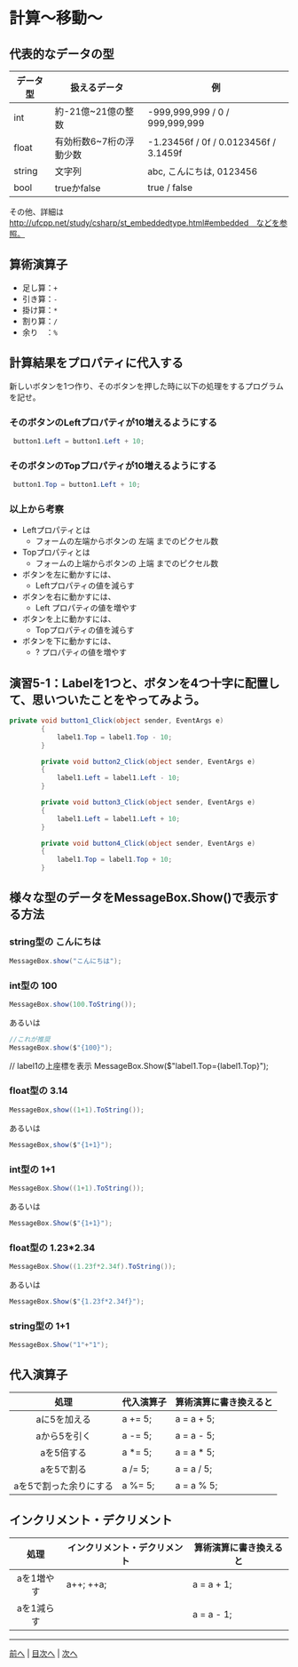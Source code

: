 # 計算～移動～

## 代表的なデータの型

|データ型|扱えるデータ|例|
|-------|-----------|--|
|int    |約-21億~21億の整数| -999,999,999 / 0 / 999,999,999  |
|float  |有効桁数6~7桁の浮動少数| -1.23456f / 0f / 0.0123456f / 3.1459f  |
|string |文字列| abc, こんにちは, 0123456|
|bool   |trueかfalse| true / false |

その他、詳細は http://ufcpp.net/study/csharp/st_embeddedtype.html#embedded　などを参照。

## 算術演算子

- 足し算：`+`
- 引き算：`-`
- 掛け算：`*`
- 割り算：`/`
- 余り　：`%`

## 計算結果をプロパティに代入する

新しいボタンを1つ作り、そのボタンを押した時に以下の処理をするプログラムを記せ。

### そのボタンのLeftプロパティが10増えるようにする

```cs 
 button1.Left = button1.Left + 10;
```

### そのボタンのTopプロパティが10増えるようにする

```cs
 button1.Top = button1.Left + 10;
```

### 以上から考察

- Leftプロパティとは
  - フォームの左端からボタンの 左端 までのピクセル数
- Topプロパティとは
  - フォームの上端からボタンの 上端 までのピクセル数
- ボタンを左に動かすには、
  - Leftプロパティの値を減らす
- ボタンを右に動かすには、
  - Left プロパティの値を増やす
- ボタンを上に動かすには、
  - Topプロパティの値を減らす
- ボタンを下に動かすには、
  - ? プロパティの値を増やす

## 演習5-1：Labelを1つと、ボタンを4つ十字に配置して、思いついたことをやってみよう。

```cs
private void button1_Click(object sender, EventArgs e)
        {
            label1.Top = label1.Top - 10;
        }

        private void button2_Click(object sender, EventArgs e)
        {
            label1.Left = label1.Left - 10;
        }

        private void button3_Click(object sender, EventArgs e)
        {
            label1.Left = label1.Left + 10;
        }

        private void button4_Click(object sender, EventArgs e)
        {
            label1.Top = label1.Top + 10;
        }
```

## 様々な型のデータをMessageBox.Show()で表示する方法

### string型の こんにちは

```cs
MessageBox.show("こんにちは");
```

### int型の 100

```cs
MessageBox.show(100.ToString());
```

あるいは

```cs
//これが推奨
MessageBox.show($"{100}");
```
// label1の上座標を表示
MessageBox.Show($"label1.Top={label1.Top}");

### float型の 3.14

```cs
MessageBox,show((1+1).ToString());
```

あるいは

```cs
MessageBox,show($"{1+1}");
```

### int型の 1+1

```cs
MessageBox.Show((1+1).ToString());
```

あるいは

```cs
MessageBox.Show($"{1+1}");
```

### float型の 1.23*2.34

```cs
MessageBox.Show((1.23f*2.34f).ToString());
```

あるいは

```cs
MessageBox.Show($"{1.23f*2.34f}");
```

### string型の 1+1

```cs
MessageBox.Show("1"+"1");
```

## 代入演算子

|処理                   |代入演算子|算術演算に書き換えると|
|:---------------------:|---------|-------------------|
|aに5を加える           | a += 5; |a = a + 5;         |
|aから5を引く           | a -= 5; |a = a - 5;         |
|aを5倍する             | a *= 5; |a = a * 5;         |
|aを5で割る             | a /= 5; |a = a / 5;         |
|aを5で割った余りにする | a %= 5; |a = a % 5;         |

## インクリメント・デクリメント

|処理      |インクリメント・デクリメント|算術演算に書き換えると|
|:-------:|--------------------------|----------------------|
|aを1増やす| a++; ++a; |a = a + 1;            |		
|aを1減らす|	 |a = a - 1;            |

---

[前へ](04.md) | [目次へ](README.md#%E7%9B%AE%E6%AC%A1) | [次へ](06.md)
